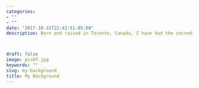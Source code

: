 ```yaml
---
categories:
- ""
- ""
date: "2017-10-31T22:42:51-05:00"
description: Born and raised in Toronto, Canada, I have had the incredible opportunity to study in three different countries and learn 3.5 languages. Follow my 23-year journey!



draft: false
image: pic07.jpg
keywords: ""
slug: my-background
title: My Background
---
```

